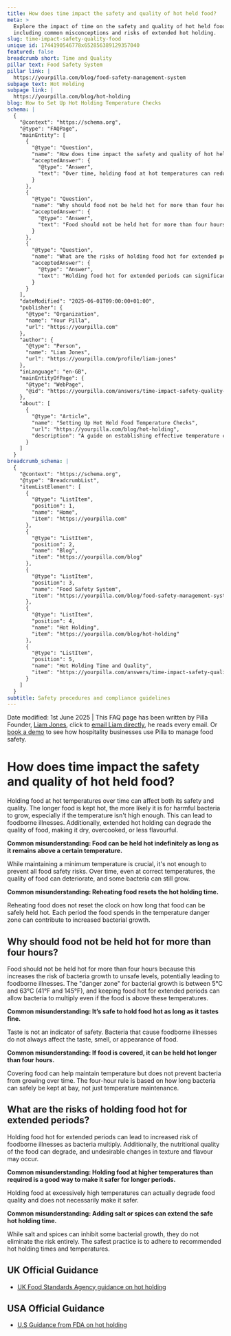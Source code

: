 ```yaml
---
title: How does time impact the safety and quality of hot held food?
meta: >
  Explore the impact of time on the safety and quality of hot held food,
  including common misconceptions and risks of extended hot holding.
slug: time-impact-safety-quality-food
unique id: 1744190546778x652856389129357040
featured: false
breadcrumb short: Time and Quality
pillar text: Food Safety System
pillar link: |
  https://yourpilla.com/blog/food-safety-management-system
subpage text: Hot Holding
subpage link: |
  https://yourpilla.com/blog/hot-holding
blog: How to Set Up Hot Holding Temperature Checks
schema: |
  {
    "@context": "https://schema.org",
    "@type": "FAQPage",
    "mainEntity": [
      {
        "@type": "Question",
        "name": "How does time impact the safety and quality of hot held food?",
        "acceptedAnswer": {
          "@type": "Answer",
          "text": "Over time, holding food at hot temperatures can reduce both its safety and quality. Extended periods of hot holding can allow bacteria to grow, increasing the risk of foodborne illnesses. Furthermore, quality can also decline, resulting in food becoming dry, overcooked, or losing flavour."
        }
      },
      {
        "@type": "Question",
        "name": "Why should food not be held hot for more than four hours?",
        "acceptedAnswer": {
          "@type": "Answer",
          "text": "Food should not be held hot for more than four hours because longer durations increase the risk of unsafe bacteria growth. Keeping food in the 'danger zone' between 5°C and 63°C for extended periods allows bacteria to multiply, which can lead to foodborne illnesses."
        }
      },
      {
        "@type": "Question",
        "name": "What are the risks of holding food hot for extended periods?",
        "acceptedAnswer": {
          "@type": "Answer",
          "text": "Holding food hot for extended periods can significantly increase the risk of foodborne illnesses as bacteria multiply. Additionally, the nutritional quality, texture, and flavour of the food may deteriorate, making it less desirable and safe for consumption."
        }
      }
    ],
    "dateModified": "2025-06-01T09:00:00+01:00",
    "publisher": {
      "@type": "Organization",
      "name": "Your Pilla",
      "url": "https://yourpilla.com"
    },
    "author": {
      "@type": "Person",
      "name": "Liam Jones",
      "url": "https://yourpilla.com/profile/liam-jones"
    },
    "inLanguage": "en-GB",
    "mainEntityOfPage": {
      "@type": "WebPage",
      "@id": "https://yourpilla.com/answers/time-impact-safety-quality-food"
    },
    "about": [
      {
        "@type": "Article",
        "name": "Setting Up Hot Held Food Temperature Checks",
        "url": "https://yourpilla.com/blog/hot-holding",
        "description": "A guide on establishing effective temperature control checks for hot held foods to ensure safety and compliance."
      }
    ]
  }
breadcrumb_schema: |
  {
    "@context": "https://schema.org",
    "@type": "BreadcrumbList",
    "itemListElement": [
      {
        "@type": "ListItem",
        "position": 1,
        "name": "Home",
        "item": "https://yourpilla.com"
      },
      {
        "@type": "ListItem",
        "position": 2,
        "name": "Blog",
        "item": "https://yourpilla.com/blog"
      },
      {
        "@type": "ListItem",
        "position": 3,
        "name": "Food Safety System",
        "item": "https://yourpilla.com/blog/food-safety-management-system"
      },
      {
        "@type": "ListItem",
        "position": 4,
        "name": "Hot Holding",
        "item": "https://yourpilla.com/blog/hot-holding"
      },
      {
        "@type": "ListItem",
        "position": 5,
        "name": "Hot Holding Time and Quality",
        "item": "https://yourpilla.com/answers/time-impact-safety-quality-food"
      }
    ]
  }
subtitle: Safety procedures and compliance guidelines
---
```


Date modified: 1st June 2025 | This FAQ page has been written by Pilla Founder, [Liam Jones](https://yourpilla.com/profile/liam-jones), click to [email Liam directly](https://mailto:liam@yourpilla.com/), he reads every email. Or [book a demo](https://calendly.com/pilla/demo) to see how hospitality businesses use Pilla to manage food safety.

# How does time impact the safety and quality of hot held food?

Holding food at hot temperatures over time can affect both its safety and quality. The longer food is kept hot, the more likely it is for harmful bacteria to grow, especially if the temperature isn't high enough. This can lead to foodborne illnesses. Additionally, extended hot holding can degrade the quality of food, making it dry, overcooked, or less flavourful.

**Common misunderstanding: Food can be held hot indefinitely as long as it remains above a certain temperature.**

While maintaining a minimum temperature is crucial, it's not enough to prevent all food safety risks. Over time, even at correct temperatures, the quality of food can deteriorate, and some bacteria can still grow.

**Common misunderstanding: Reheating food resets the hot holding time.**

Reheating food does not reset the clock on how long that food can be safely held hot. Each period the food spends in the temperature danger zone can contribute to increased bacterial growth.

## Why should food not be held hot for more than four hours?

Food should not be held hot for more than four hours because this increases the risk of bacteria growth to unsafe levels, potentially leading to foodborne illnesses. The "danger zone" for bacterial growth is between 5°C and 63°C (41°F and 145°F), and keeping food hot for extended periods can allow bacteria to multiply even if the food is above these temperatures.

**Common misunderstanding: It’s safe to hold food hot as long as it tastes fine.**

Taste is not an indicator of safety. Bacteria that cause foodborne illnesses do not always affect the taste, smell, or appearance of food.

**Common misunderstanding: If food is covered, it can be held hot longer than four hours.**

Covering food can help maintain temperature but does not prevent bacteria from growing over time. The four-hour rule is based on how long bacteria can safely be kept at bay, not just temperature maintenance.

## What are the risks of holding food hot for extended periods?

Holding food hot for extended periods can lead to increased risk of foodborne illnesses as bacteria multiply. Additionally, the nutritional quality of the food can degrade, and undesirable changes in texture and flavour may occur.

**Common misunderstanding: Holding food at higher temperatures than required is a good way to make it safer for longer periods.**

Holding food at excessively high temperatures can actually degrade food quality and does not necessarily make it safer.

**Common misunderstanding: Adding salt or spices can extend the safe hot holding time.**

While salt and spices can inhibit some bacterial growth, they do not eliminate the risk entirely. The safest practice is to adhere to recommended hot holding times and temperatures.

## UK Official Guidance

-   [UK Food Standards Agency guidance on hot holding](https://www.food.gov.uk/sites/default/files/media/document/hot-holding.pdf)

## USA Official Guidance

-   [U.S Guidance from FDA on hot holding](https://www.fda.gov/media/84739/download#:~:text=Hot%20foods%20should%20be%20kept,140%20%C2%B0F%20or%20warmer.&text=Use%20a%20food%20thermometer%20to,slow%20cookers%2C%20and%20warming%20trays.)
